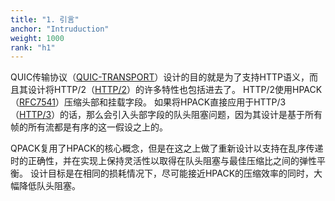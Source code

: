 ```yaml
---
title: "1. 引言"
anchor: "Intruduction"
weight: 1000
rank: "h1"
---
```


QUIC传输协议（[QUIC-TRANSPORT](#QUIC-TRANSPORT)）设计的目的就是为了支持HTTP语义，而且其设计将HTTP/2（[HTTP/2](#HTTP2)）的许多特性也包括进去了。
HTTP/2使用HPACK（[RFC7541](#RFC7541)）压缩头部和挂载字段。
如果将HPACK直接应用于HTTP/3（[HTTP/3](#HTTP3)）的话，那么会引入头部字段的队头阻塞问题，因为其设计是基于所有帧的所有流都是有序的这一假设之上的。

QPACK复用了HPACK的核心概念，但是在这之上做了重新设计以支持在乱序传递时的正确性，并在实现上保持灵活性以取得在队头阻塞与最佳压缩比之间的弹性平衡。
设计目标是在相同的损耗情况下，尽可能接近HPACK的压缩效率的同时，大幅降低队头阻塞。
